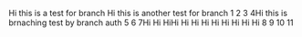 Hi this is a test for branch
Hi this is another test for branch
1
2
3
4Hi this is brnaching test by branch auth
5
6
7Hi Hi HiHi Hi Hi Hi Hi Hi Hi Hi Hi
8
9
10
11
